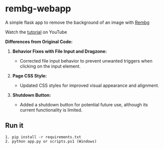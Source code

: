 # rembg-webapp

A simple flask app to remove the background of an image with [Rembg](https://github.com/danielgatis/rembg)

Watch the [tutorial](https://youtu.be/cw34KMPSt4k) on YouTube

**Differences from Original Code:**
1. **Behavior Fixes with File Input and Dragzone:**
    - Corrected file input behavior to prevent unwanted triggers when clicking on the input element.

2. **Page CSS Style:**
    - Updated CSS styles for improved visual appearance and alignment.

3. **Shutdown Button:**
    - Added a shutdown button for potential future use, although its current functionality is limited.

## Run it

```
1. pip install -r requirements.txt
2. python app.py or scripts.ps1 (Windows)
```
